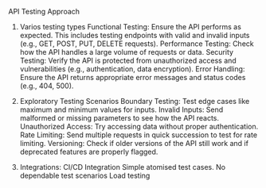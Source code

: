 
API Testing Approach

1.  Varios testing types
    Functional Testing: Ensure the API performs as expected. This includes testing endpoints with valid and invalid inputs (e.g., GET, POST, PUT, DELETE requests).
    Performance Testing: Check how the API handles a large volume of requests or data.
    Security Testing: Verify the API is protected from unauthorized access and vulnerabilities (e.g., authentication, data encryption).
    Error Handling: Ensure the API returns appropriate error messages and status codes (e.g., 404, 500).

2.  Exploratory Testing Scenarios
    Boundary Testing: Test edge cases like maximum and minimum values for inputs.
    Invalid Inputs: Send malformed or missing parameters to see how the API reacts.
    Unauthorized Access: Try accessing data without proper authentication.
    Rate Limiting: Send multiple requests in quick succession to test for rate limiting.
    Versioning: Check if older versions of the API still work and if deprecated features are properly flagged.

3. Integrations:
    CI/CD Integration
    Simple atomised test cases.
    No dependable test scenarios
    Load testing
